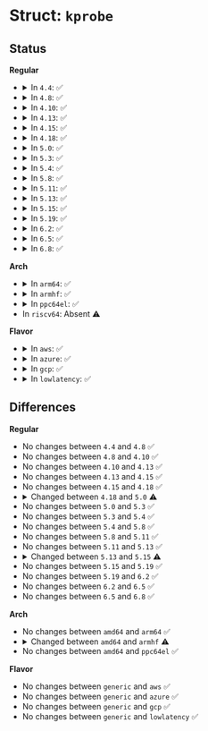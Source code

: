 # Struct: <code>kprobe</code>

## Status
<b>Regular</b>
<ul>
<li>
<details>
<summary>In <code>4.4</code>: ✅</summary>

```c
struct kprobe {
    struct hlist_node hlist;
    struct list_head list;
    long unsigned int nmissed;
    kprobe_opcode_t *addr;
    const char *symbol_name;
    unsigned int offset;
    kprobe_pre_handler_t pre_handler;
    kprobe_post_handler_t post_handler;
    kprobe_fault_handler_t fault_handler;
    kprobe_break_handler_t break_handler;
    kprobe_opcode_t opcode;
    struct arch_specific_insn ainsn;
    u32 flags;
};
```
</details>
</li>
<li>
<details>
<summary>In <code>4.8</code>: ✅</summary>

```c
struct kprobe {
    struct hlist_node hlist;
    struct list_head list;
    long unsigned int nmissed;
    kprobe_opcode_t *addr;
    const char *symbol_name;
    unsigned int offset;
    kprobe_pre_handler_t pre_handler;
    kprobe_post_handler_t post_handler;
    kprobe_fault_handler_t fault_handler;
    kprobe_break_handler_t break_handler;
    kprobe_opcode_t opcode;
    struct arch_specific_insn ainsn;
    u32 flags;
};
```
</details>
</li>
<li>
<details>
<summary>In <code>4.10</code>: ✅</summary>

```c
struct kprobe {
    struct hlist_node hlist;
    struct list_head list;
    long unsigned int nmissed;
    kprobe_opcode_t *addr;
    const char *symbol_name;
    unsigned int offset;
    kprobe_pre_handler_t pre_handler;
    kprobe_post_handler_t post_handler;
    kprobe_fault_handler_t fault_handler;
    kprobe_break_handler_t break_handler;
    kprobe_opcode_t opcode;
    struct arch_specific_insn ainsn;
    u32 flags;
};
```
</details>
</li>
<li>
<details>
<summary>In <code>4.13</code>: ✅</summary>

```c
struct kprobe {
    struct hlist_node hlist;
    struct list_head list;
    long unsigned int nmissed;
    kprobe_opcode_t *addr;
    const char *symbol_name;
    unsigned int offset;
    kprobe_pre_handler_t pre_handler;
    kprobe_post_handler_t post_handler;
    kprobe_fault_handler_t fault_handler;
    kprobe_break_handler_t break_handler;
    kprobe_opcode_t opcode;
    struct arch_specific_insn ainsn;
    u32 flags;
};
```
</details>
</li>
<li>
<details>
<summary>In <code>4.15</code>: ✅</summary>

```c
struct kprobe {
    struct hlist_node hlist;
    struct list_head list;
    long unsigned int nmissed;
    kprobe_opcode_t *addr;
    const char *symbol_name;
    unsigned int offset;
    kprobe_pre_handler_t pre_handler;
    kprobe_post_handler_t post_handler;
    kprobe_fault_handler_t fault_handler;
    kprobe_break_handler_t break_handler;
    kprobe_opcode_t opcode;
    struct arch_specific_insn ainsn;
    u32 flags;
};
```
</details>
</li>
<li>
<details>
<summary>In <code>4.18</code>: ✅</summary>

```c
struct kprobe {
    struct hlist_node hlist;
    struct list_head list;
    long unsigned int nmissed;
    kprobe_opcode_t *addr;
    const char *symbol_name;
    unsigned int offset;
    kprobe_pre_handler_t pre_handler;
    kprobe_post_handler_t post_handler;
    kprobe_fault_handler_t fault_handler;
    kprobe_break_handler_t break_handler;
    kprobe_opcode_t opcode;
    struct arch_specific_insn ainsn;
    u32 flags;
};
```
</details>
</li>
<li>
<details>
<summary>In <code>5.0</code>: ✅</summary>

```c
struct kprobe {
    struct hlist_node hlist;
    struct list_head list;
    long unsigned int nmissed;
    kprobe_opcode_t *addr;
    const char *symbol_name;
    unsigned int offset;
    kprobe_pre_handler_t pre_handler;
    kprobe_post_handler_t post_handler;
    kprobe_fault_handler_t fault_handler;
    kprobe_opcode_t opcode;
    struct arch_specific_insn ainsn;
    u32 flags;
};
```
</details>
</li>
<li>
<details>
<summary>In <code>5.3</code>: ✅</summary>

```c
struct kprobe {
    struct hlist_node hlist;
    struct list_head list;
    long unsigned int nmissed;
    kprobe_opcode_t *addr;
    const char *symbol_name;
    unsigned int offset;
    kprobe_pre_handler_t pre_handler;
    kprobe_post_handler_t post_handler;
    kprobe_fault_handler_t fault_handler;
    kprobe_opcode_t opcode;
    struct arch_specific_insn ainsn;
    u32 flags;
};
```
</details>
</li>
<li>
<details>
<summary>In <code>5.4</code>: ✅</summary>

```c
struct kprobe {
    struct hlist_node hlist;
    struct list_head list;
    long unsigned int nmissed;
    kprobe_opcode_t *addr;
    const char *symbol_name;
    unsigned int offset;
    kprobe_pre_handler_t pre_handler;
    kprobe_post_handler_t post_handler;
    kprobe_fault_handler_t fault_handler;
    kprobe_opcode_t opcode;
    struct arch_specific_insn ainsn;
    u32 flags;
};
```
</details>
</li>
<li>
<details>
<summary>In <code>5.8</code>: ✅</summary>

```c
struct kprobe {
    struct hlist_node hlist;
    struct list_head list;
    long unsigned int nmissed;
    kprobe_opcode_t *addr;
    const char *symbol_name;
    unsigned int offset;
    kprobe_pre_handler_t pre_handler;
    kprobe_post_handler_t post_handler;
    kprobe_fault_handler_t fault_handler;
    kprobe_opcode_t opcode;
    struct arch_specific_insn ainsn;
    u32 flags;
};
```
</details>
</li>
<li>
<details>
<summary>In <code>5.11</code>: ✅</summary>

```c
struct kprobe {
    struct hlist_node hlist;
    struct list_head list;
    long unsigned int nmissed;
    kprobe_opcode_t *addr;
    const char *symbol_name;
    unsigned int offset;
    kprobe_pre_handler_t pre_handler;
    kprobe_post_handler_t post_handler;
    kprobe_fault_handler_t fault_handler;
    kprobe_opcode_t opcode;
    struct arch_specific_insn ainsn;
    u32 flags;
};
```
</details>
</li>
<li>
<details>
<summary>In <code>5.13</code>: ✅</summary>

```c
struct kprobe {
    struct hlist_node hlist;
    struct list_head list;
    long unsigned int nmissed;
    kprobe_opcode_t *addr;
    const char *symbol_name;
    unsigned int offset;
    kprobe_pre_handler_t pre_handler;
    kprobe_post_handler_t post_handler;
    kprobe_fault_handler_t fault_handler;
    kprobe_opcode_t opcode;
    struct arch_specific_insn ainsn;
    u32 flags;
};
```
</details>
</li>
<li>
<details>
<summary>In <code>5.15</code>: ✅</summary>

```c
struct kprobe {
    struct hlist_node hlist;
    struct list_head list;
    long unsigned int nmissed;
    kprobe_opcode_t *addr;
    const char *symbol_name;
    unsigned int offset;
    kprobe_pre_handler_t pre_handler;
    kprobe_post_handler_t post_handler;
    kprobe_opcode_t opcode;
    struct arch_specific_insn ainsn;
    u32 flags;
};
```
</details>
</li>
<li>
<details>
<summary>In <code>5.19</code>: ✅</summary>

```c
struct kprobe {
    struct hlist_node hlist;
    struct list_head list;
    long unsigned int nmissed;
    kprobe_opcode_t *addr;
    const char *symbol_name;
    unsigned int offset;
    kprobe_pre_handler_t pre_handler;
    kprobe_post_handler_t post_handler;
    kprobe_opcode_t opcode;
    struct arch_specific_insn ainsn;
    u32 flags;
};
```
</details>
</li>
<li>
<details>
<summary>In <code>6.2</code>: ✅</summary>

```c
struct kprobe {
    struct hlist_node hlist;
    struct list_head list;
    long unsigned int nmissed;
    kprobe_opcode_t *addr;
    const char *symbol_name;
    unsigned int offset;
    kprobe_pre_handler_t pre_handler;
    kprobe_post_handler_t post_handler;
    kprobe_opcode_t opcode;
    struct arch_specific_insn ainsn;
    u32 flags;
};
```
</details>
</li>
<li>
<details>
<summary>In <code>6.5</code>: ✅</summary>

```c
struct kprobe {
    struct hlist_node hlist;
    struct list_head list;
    long unsigned int nmissed;
    kprobe_opcode_t *addr;
    const char *symbol_name;
    unsigned int offset;
    kprobe_pre_handler_t pre_handler;
    kprobe_post_handler_t post_handler;
    kprobe_opcode_t opcode;
    struct arch_specific_insn ainsn;
    u32 flags;
};
```
</details>
</li>
<li>
<details>
<summary>In <code>6.8</code>: ✅</summary>

```c
struct kprobe {
    struct hlist_node hlist;
    struct list_head list;
    long unsigned int nmissed;
    kprobe_opcode_t *addr;
    const char *symbol_name;
    unsigned int offset;
    kprobe_pre_handler_t pre_handler;
    kprobe_post_handler_t post_handler;
    kprobe_opcode_t opcode;
    struct arch_specific_insn ainsn;
    u32 flags;
};
```
</details>
</li>
</ul>
<b>Arch</b>
<ul>
<li>
<details>
<summary>In <code>arm64</code>: ✅</summary>

```c
struct kprobe {
    struct hlist_node hlist;
    struct list_head list;
    long unsigned int nmissed;
    kprobe_opcode_t *addr;
    const char *symbol_name;
    unsigned int offset;
    kprobe_pre_handler_t pre_handler;
    kprobe_post_handler_t post_handler;
    kprobe_fault_handler_t fault_handler;
    kprobe_opcode_t opcode;
    struct arch_specific_insn ainsn;
    u32 flags;
};
```
</details>
</li>
<li>
<details>
<summary>In <code>armhf</code>: ✅</summary>

```c
struct kprobe {
    struct hlist_node hlist;
    struct list_head list;
    long unsigned int nmissed;
    kprobe_opcode_t *addr;
    const char *symbol_name;
    unsigned int offset;
    kprobe_pre_handler_t pre_handler;
    kprobe_post_handler_t post_handler;
    kprobe_fault_handler_t fault_handler;
    kprobe_opcode_t opcode;
    struct arch_probes_insn ainsn;
    u32 flags;
};
```
</details>
</li>
<li>
<details>
<summary>In <code>ppc64el</code>: ✅</summary>

```c
struct kprobe {
    struct hlist_node hlist;
    struct list_head list;
    long unsigned int nmissed;
    kprobe_opcode_t *addr;
    const char *symbol_name;
    unsigned int offset;
    kprobe_pre_handler_t pre_handler;
    kprobe_post_handler_t post_handler;
    kprobe_fault_handler_t fault_handler;
    kprobe_opcode_t opcode;
    struct arch_specific_insn ainsn;
    u32 flags;
};
```
</details>
</li>
<li>
In <code>riscv64</code>: Absent ⚠️
</li>
</ul>
<b>Flavor</b>
<ul>
<li>
<details>
<summary>In <code>aws</code>: ✅</summary>

```c
struct kprobe {
    struct hlist_node hlist;
    struct list_head list;
    long unsigned int nmissed;
    kprobe_opcode_t *addr;
    const char *symbol_name;
    unsigned int offset;
    kprobe_pre_handler_t pre_handler;
    kprobe_post_handler_t post_handler;
    kprobe_fault_handler_t fault_handler;
    kprobe_opcode_t opcode;
    struct arch_specific_insn ainsn;
    u32 flags;
};
```
</details>
</li>
<li>
<details>
<summary>In <code>azure</code>: ✅</summary>

```c
struct kprobe {
    struct hlist_node hlist;
    struct list_head list;
    long unsigned int nmissed;
    kprobe_opcode_t *addr;
    const char *symbol_name;
    unsigned int offset;
    kprobe_pre_handler_t pre_handler;
    kprobe_post_handler_t post_handler;
    kprobe_fault_handler_t fault_handler;
    kprobe_opcode_t opcode;
    struct arch_specific_insn ainsn;
    u32 flags;
};
```
</details>
</li>
<li>
<details>
<summary>In <code>gcp</code>: ✅</summary>

```c
struct kprobe {
    struct hlist_node hlist;
    struct list_head list;
    long unsigned int nmissed;
    kprobe_opcode_t *addr;
    const char *symbol_name;
    unsigned int offset;
    kprobe_pre_handler_t pre_handler;
    kprobe_post_handler_t post_handler;
    kprobe_fault_handler_t fault_handler;
    kprobe_opcode_t opcode;
    struct arch_specific_insn ainsn;
    u32 flags;
};
```
</details>
</li>
<li>
<details>
<summary>In <code>lowlatency</code>: ✅</summary>

```c
struct kprobe {
    struct hlist_node hlist;
    struct list_head list;
    long unsigned int nmissed;
    kprobe_opcode_t *addr;
    const char *symbol_name;
    unsigned int offset;
    kprobe_pre_handler_t pre_handler;
    kprobe_post_handler_t post_handler;
    kprobe_fault_handler_t fault_handler;
    kprobe_opcode_t opcode;
    struct arch_specific_insn ainsn;
    u32 flags;
};
```
</details>
</li>
</ul>

## Differences
<b>Regular</b>
<ul>
<li>
No changes between <code>4.4</code> and <code>4.8</code> ✅
</li>
<li>
No changes between <code>4.8</code> and <code>4.10</code> ✅
</li>
<li>
No changes between <code>4.10</code> and <code>4.13</code> ✅
</li>
<li>
No changes between <code>4.13</code> and <code>4.15</code> ✅
</li>
<li>
No changes between <code>4.15</code> and <code>4.18</code> ✅
</li>
<li>
<details>
<summary>Changed between <code>4.18</code> and <code>5.0</code> ⚠️</summary>
<ul>
<li>
<b>Field removed. </b>
<code>kprobe_break_handler_t break_handler</code>
</li>
</ul>
</details>
</li>
<li>
No changes between <code>5.0</code> and <code>5.3</code> ✅
</li>
<li>
No changes between <code>5.3</code> and <code>5.4</code> ✅
</li>
<li>
No changes between <code>5.4</code> and <code>5.8</code> ✅
</li>
<li>
No changes between <code>5.8</code> and <code>5.11</code> ✅
</li>
<li>
No changes between <code>5.11</code> and <code>5.13</code> ✅
</li>
<li>
<details>
<summary>Changed between <code>5.13</code> and <code>5.15</code> ⚠️</summary>
<ul>
<li>
<b>Field removed. </b>
<code>kprobe_fault_handler_t fault_handler</code>
</li>
</ul>
</details>
</li>
<li>
No changes between <code>5.15</code> and <code>5.19</code> ✅
</li>
<li>
No changes between <code>5.19</code> and <code>6.2</code> ✅
</li>
<li>
No changes between <code>6.2</code> and <code>6.5</code> ✅
</li>
<li>
No changes between <code>6.5</code> and <code>6.8</code> ✅
</li>
</ul>
<b>Arch</b>
<ul>
<li>
No changes between <code>amd64</code> and <code>arm64</code> ✅
</li>
<li>
<details>
<summary>Changed between <code>amd64</code> and <code>armhf</code> ⚠️</summary>
<ul>
<li>
<b>Field type changed. </b>
<code>struct arch_specific_insn ainsn</code> ➡️ <code>struct arch_probes_insn ainsn</code>
</li>
</ul>
</details>
</li>
<li>
No changes between <code>amd64</code> and <code>ppc64el</code> ✅
</li>
</ul>
<b>Flavor</b>
<ul>
<li>
No changes between <code>generic</code> and <code>aws</code> ✅
</li>
<li>
No changes between <code>generic</code> and <code>azure</code> ✅
</li>
<li>
No changes between <code>generic</code> and <code>gcp</code> ✅
</li>
<li>
No changes between <code>generic</code> and <code>lowlatency</code> ✅
</li>
</ul>
